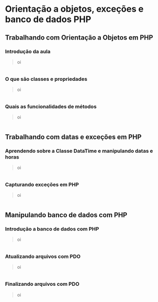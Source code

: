 # Orientação a objetos, exceções e banco de dados PHP


## Trabalhando com Orientação a Objetos em PHP


### Introdução da aula

> oi

```js

```



### O que são classes e propriedades

> oi

```js

```



### Quais as funcionalidades de métodos

> oi

```js

```



## Trabalhando com datas e exceções em PHP


### Aprendendo sobre a Classe DataTime e manipulando datas e horas

> oi

```js

```



### Capturando exceções em PHP

> oi

```js

```


## Manipulando banco de dados com PHP


### Introdução a banco de dados com PHP

> oi

```js

```


### Atualizando arquivos com PDO

> oi

```js

```



### Finalizando arquivos com PDO

> oi

```js

```



